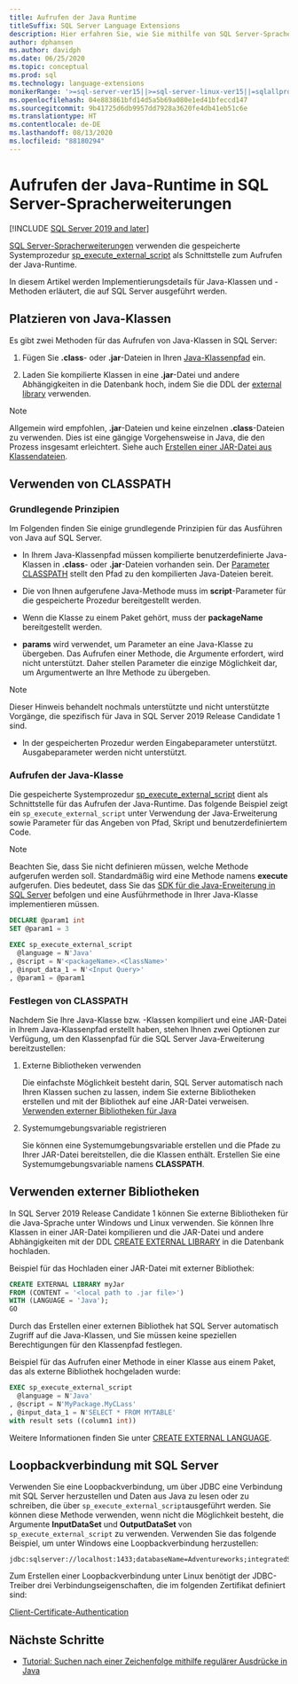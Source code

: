 ```yaml
---
title: Aufrufen der Java Runtime
titleSuffix: SQL Server Language Extensions
description: Hier erfahren Sie, wie Sie mithilfe von SQL Server-Spracherweiterungen Java-Klassen aus gespeicherten SQL Server-Prozeduren abrufen können.
author: dphansen
ms.author: davidph
ms.date: 06/25/2020
ms.topic: conceptual
ms.prod: sql
ms.technology: language-extensions
monikerRange: '>=sql-server-ver15||>=sql-server-linux-ver15||=sqlallproducts-allversions'
ms.openlocfilehash: 04e883861bfd14d5a5b69a080e1ed41bfeccd147
ms.sourcegitcommit: 9b41725d6db9957dd7928a3620fe4db41eb51c6e
ms.translationtype: HT
ms.contentlocale: de-DE
ms.lasthandoff: 08/13/2020
ms.locfileid: "88180294"
---
```

# <a name="how-to-call-the-java-runtime-in-sql-server-language-extensions"></a>Aufrufen der Java-Runtime in SQL Server-Spracherweiterungen
[!INCLUDE [SQL Server 2019 and later](../../includes/applies-to-version/sqlserver2019.md)]

[SQL Server-Spracherweiterungen](../language-extensions-overview.md) verwenden die gespeicherte Systemprozedur [sp_execute_external_script](https://docs.microsoft.com/sql/relational-databases/system-stored-procedures/sp-execute-external-script-transact-sql) als Schnittstelle zum Aufrufen der Java-Runtime. 

In diesem Artikel werden Implementierungsdetails für Java-Klassen und -Methoden erläutert, die auf SQL Server ausgeführt werden.

## <a name="where-to-place-java-classes"></a>Platzieren von Java-Klassen

Es gibt zwei Methoden für das Aufrufen von Java-Klassen in SQL Server:

1. Fügen Sie **.class**- oder **.jar**-Dateien in Ihren [Java-Klassenpfad](#classpath) ein. 

2. Laden Sie kompilierte Klassen in eine **.jar**-Datei und andere Abhängigkeiten in die Datenbank hoch, indem Sie die DDL der [external library](#external-library) verwenden. 

> [!NOTE]
> Allgemein wird empfohlen, **.jar**-Dateien und keine einzelnen **.class**-Dateien zu verwenden. Dies ist eine gängige Vorgehensweise in Java, die den Prozess insgesamt erleichtert. Siehe auch [Erstellen einer JAR-Datei aus Klassendateien](create-a-java-jar-file-from-class-files.md).

<a name="classpath"></a>

## <a name="use-classpath"></a>Verwenden von CLASSPATH

### <a name="basic-principles"></a>Grundlegende Prinzipien

Im Folgenden finden Sie einige grundlegende Prinzipien für das Ausführen von Java auf SQL Server.

* In Ihrem Java-Klassenpfad müssen kompilierte benutzerdefinierte Java-Klassen in **.class**- oder **.jar**-Dateien vorhanden sein. Der [Parameter CLASSPATH](#set-classpath) stellt den Pfad zu den kompilierten Java-Dateien bereit. 

* Die von Ihnen aufgerufene Java-Methode muss im **script**-Parameter für die gespeicherte Prozedur bereitgestellt werden.

* Wenn die Klasse zu einem Paket gehört, muss der **packageName** bereitgestellt werden.

* **params** wird verwendet, um Parameter an eine Java-Klasse zu übergeben. Das Aufrufen einer Methode, die Argumente erfordert, wird nicht unterstützt. Daher stellen Parameter die einzige Möglichkeit dar, um Argumentwerte an Ihre Methode zu übergeben. 

> [!NOTE]
> Dieser Hinweis behandelt nochmals unterstützte und nicht unterstützte Vorgänge, die spezifisch für Java in SQL Server 2019 Release Candidate 1 sind.
> * In der gespeicherten Prozedur werden Eingabeparameter unterstützt. Ausgabeparameter werden nicht unterstützt.

### <a name="call-java-class"></a>Aufrufen der Java-Klasse

Die gespeicherte Systemprozedur [sp_execute_external_script](https://docs.microsoft.com/sql/relational-databases/system-stored-procedures/sp-execute-external-script-transact-sql) dient als Schnittstelle für das Aufrufen der Java-Runtime. Das folgende Beispiel zeigt ein `sp_execute_external_script` unter Verwendung der Java-Erweiterung sowie Parameter für das Angeben von Pfad, Skript und benutzerdefiniertem Code.

> [!NOTE]
> Beachten Sie, dass Sie nicht definieren müssen, welche Methode aufgerufen werden soll. Standardmäßig wird eine Methode namens **execute** aufgerufen. Dies bedeutet, dass Sie das [SDK für die Java-Erweiterung in SQL Server](extensibility-sdk-java-sql-server.md) befolgen und eine Ausführmethode in Ihrer Java-Klasse implementieren müssen.

```sql
DECLARE @param1 int
SET @param1 = 3

EXEC sp_execute_external_script
  @language = N'Java'
, @script = N'<packageName>.<ClassName>'
, @input_data_1 = N'<Input Query>'
, @param1 = @param1
```

<a name="set-classpath"></a>

### <a name="set-classpath"></a>Festlegen von CLASSPATH

Nachdem Sie Ihre Java-Klasse bzw. -Klassen kompiliert und eine JAR-Datei in Ihrem Java-Klassenpfad erstellt haben, stehen Ihnen zwei Optionen zur Verfügung, um den Klassenpfad für die SQL Server Java-Erweiterung bereitzustellen:

1. Externe Bibliotheken verwenden

    Die einfachste Möglichkeit besteht darin, SQL Server automatisch nach Ihren Klassen suchen zu lassen, indem Sie externe Bibliotheken erstellen und mit der Bibliothek auf eine JAR-Datei verweisen. [Verwenden externer Bibliotheken für Java](#external-library)

2. Systemumgebungsvariable registrieren

    Sie können eine Systemumgebungsvariable erstellen und die Pfade zu Ihrer JAR-Datei bereitstellen, die die Klassen enthält. Erstellen Sie eine Systemumgebungsvariable namens **CLASSPATH**.

<a name="external-library"></a>

## <a name="use-external-library"></a>Verwenden externer Bibliotheken

In SQL Server 2019 Release Candidate 1 können Sie externe Bibliotheken für die Java-Sprache unter Windows und Linux verwenden. Sie können Ihre Klassen in einer JAR-Datei kompilieren und die JAR-Datei und andere Abhängigkeiten mit der DDL [CREATE EXTERNAL LIBRARY](https://docs.microsoft.com/sql/t-sql/statements/create-external-library-transact-sql) in die Datenbank hochladen.

Beispiel für das Hochladen einer JAR-Datei mit externer Bibliothek:

```sql 
CREATE EXTERNAL LIBRARY myJar
FROM (CONTENT = '<local path to .jar file>') 
WITH (LANGUAGE = 'Java'); 
GO
```

Durch das Erstellen einer externen Bibliothek hat SQL Server automatisch Zugriff auf die Java-Klassen, und Sie müssen keine speziellen Berechtigungen für den Klassenpfad festlegen.

Beispiel für das Aufrufen einer Methode in einer Klasse aus einem Paket, das als externe Bibliothek hochgeladen wurde:

```sql
EXEC sp_execute_external_script
  @language = N'Java'
, @script = N'MyPackage.MyCLass'
, @input_data_1 = N'SELECT * FROM MYTABLE'
with result sets ((column1 int))
```

Weitere Informationen finden Sie unter [CREATE EXTERNAL LANGUAGE](https://docs.microsoft.com/sql/t-sql/statements/create-external-library-transact-sql).

## <a name="loopback-connection-to-sql-server"></a>Loopbackverbindung mit SQL Server

Verwenden Sie eine Loopbackverbindung, um über JDBC eine Verbindung mit SQL Server herzustellen und Daten aus Java zu lesen oder zu schreiben, die über `sp_execute_external_script`ausgeführt werden. Sie können diese Methode verwenden, wenn nicht die Möglichkeit besteht, die Argumente **InputDataSet** und **OutputDataSet** von `sp_execute_external_script` zu verwenden.
Verwenden Sie das folgende Beispiel, um unter Windows eine Loopbackverbindung herzustellen:

```
jdbc:sqlserver://localhost:1433;databaseName=Adventureworks;integratedSecurity=true;
``` 

Zum Erstellen einer Loopbackverbindung unter Linux benötigt der JDBC-Treiber drei Verbindungseigenschaften, die im folgenden Zertifikat definiert sind:

[Client-Certificate-Authentication](https://github.com/microsoft/mssql-jdbc/wiki/Client-Certificate-Authentication-for-Loopback-Scenarios)


## <a name="next-steps"></a>Nächste Schritte

+ [Tutorial: Suchen nach einer Zeichenfolge mithilfe regulärer Ausdrücke in Java](../tutorials/search-for-string-using-regular-expressions-in-java.md)
